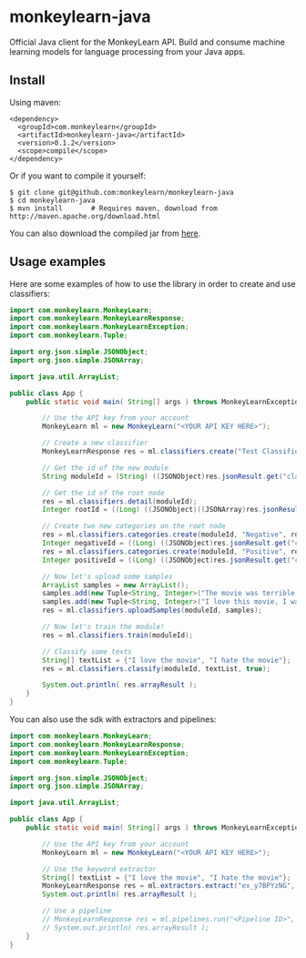 # monkeylearn-java
Official Java client for the MonkeyLearn API. Build and consume machine learning models for language processing from your Java apps.

Install
-------

Using maven:

    <dependency>
      <groupId>com.monkeylearn</groupId>
      <artifactId>monkeylearn-java</artifactId>
      <version>0.1.2</version>
      <scope>compile</scope>
    </dependency>

Or if you want to compile it yourself:

    $ git clone git@github.com:monkeylearn/monkeylearn-java
    $ cd monkeylearn-java
    $ mvn install       # Requires maven, download from http://maven.apache.org/download.html

You can also download the compiled jar from [here](https://oss.sonatype.org/service/local/repositories/releases/content/com/monkeylearn/monkeylearn-java/0.1.2/monkeylearn-java-0.1.2-jar-with-dependencies.jar).


Usage examples
--------------

Here are some examples of how to use the library in order to create and use classifiers:
```java
import com.monkeylearn.MonkeyLearn;
import com.monkeylearn.MonkeyLearnResponse;
import com.monkeylearn.MonkeyLearnException;
import com.monkeylearn.Tuple;

import org.json.simple.JSONObject;
import org.json.simple.JSONArray;

import java.util.ArrayList;

public class App {
    public static void main( String[] args ) throws MonkeyLearnException {

        // Use the API key from your account
        MonkeyLearn ml = new MonkeyLearn("<YOUR API KEY HERE>");

        // Create a new classifier
        MonkeyLearnResponse res = ml.classifiers.create("Test Classifier", "Some description");

        // Get the id of the new module
        String moduleId = (String) ((JSONObject)res.jsonResult.get("classifier")).get("hashed_id");

        // Get the id of the root node
        res = ml.classifiers.detail(moduleId);
        Integer rootId = ((Long) ((JSONObject)((JSONArray)res.jsonResult.get("sandbox_categories")).get(0)).get("id")).intValue();

        // Create two new categories on the root node
        res = ml.classifiers.categories.create(moduleId, "Negative", rootId);
        Integer negativeId = ((Long) ((JSONObject)res.jsonResult.get("category")).get("id")).intValue();
        res = ml.classifiers.categories.create(moduleId, "Positive", rootId);
        Integer positiveId = ((Long) ((JSONObject)res.jsonResult.get("category")).get("id")).intValue();

        // Now let's upload some samples
        ArrayList samples = new ArrayList();
        samples.add(new Tuple<String, Integer>("The movie was terrible, I hated it.", negativeId));
        samples.add(new Tuple<String, Integer>("I love this movie, I want to watch it again!", positiveId));
        res = ml.classifiers.uploadSamples(moduleId, samples);

        // Now let's train the module!
        res = ml.classifiers.train(moduleId);

        // Classify some texts
        String[] textList = {"I love the movie", "I hate the movie"};
        res = ml.classifiers.classify(moduleId, textList, true);

        System.out.println( res.arrayResult );
    }
}

```

You can also use the sdk with extractors and pipelines:

```java
import com.monkeylearn.MonkeyLearn;
import com.monkeylearn.MonkeyLearnResponse;
import com.monkeylearn.MonkeyLearnException;
import com.monkeylearn.Tuple;

import org.json.simple.JSONObject;
import org.json.simple.JSONArray;

import java.util.ArrayList;

public class App {
    public static void main( String[] args ) throws MonkeyLearnException {

        // Use the API key from your account
        MonkeyLearn ml = new MonkeyLearn("<YOUR API KEY HERE>");

        // Use the keyword extractor
        String[] textList = {"I love the movie", "I hate the movie"};
        MonkeyLearnResponse res = ml.extractors.extract("ex_y7BPYzNG", textList);
        System.out.println( res.arrayResult );

        // Use a pipeline
        // MonkeyLearnResponse res = ml.pipelines.run("<Pipeline ID>", someJsonHere);
        // System.out.println( res.arrayResult );
    }
}

```
